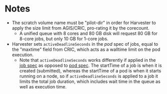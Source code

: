 # Notes
- The scratch volume name must be "pilot-dir" in order for Harvester to apply the size limit from AGIS/CRIC, pro-rating it by the corecount. 
  - A unified queue with 8 cores and 80 GB disk will request 80 GB for 8-core jobs, but only 10 GB for 1-core jobs. 
- Harvester sets `activeDeadlineSeconds` in the _pod_ spec of jobs, equal to the "maxtime" field from CRIC, which acts as a walltime limit on the pod execution.
  - Note that `activeDeadlineSeconds` works differently if applied in the [job spec](https://kubernetes.io/docs/reference/kubernetes-api/workload-resources/job-v1/#lifecycle) as opposed to [pod spec](https://kubernetes.io/docs/reference/kubernetes-api/workload-resources/pod-v1/#lifecycle). The startTime of a job is when it is created (submitted), whereas the startTime of a pod is when it starts running on a node, so if `activeDeadlineSeconds` is applied to a job it limits the total job duration, which includes wait time in the queue as well as execution time.
